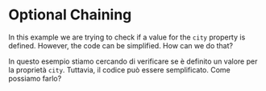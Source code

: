 # Optional Chaining

In this example we are trying to check if a value for the `city` property is defined. However, the code can be simplified. How can we do that?

In questo esempio stiamo cercando di verificare se è definito un valore per la proprietà `city`. Tuttavia, il codice può essere semplificato. Come possiamo farlo?